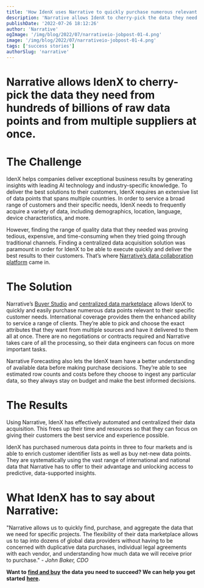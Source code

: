 ```yaml
---
title: 'How IdenX uses Narrative to quickly purchase numerous relevant data points'
description: 'Narrative allows IdenX to cherry-pick the data they need from hundreds of billions of raw data points and from multiple suppliers at once.'
publishDate: '2022-07-26 18:12:26'
author: 'Narrative'
ogImage: '/img/blog/2022/07/narrativeio-jobpost-01-4.png'
image: '/img/blog/2022/07/narrativeio-jobpost-01-4.png'
tags: ['success stories']
authorSlug: 'narrative'
---
```

Narrative allows IdenX to cherry-pick the data they need from hundreds of billions of raw data points and from multiple suppliers at once.
==========================================================================================================================================

**The Challenge** 
==================

IdenX helps companies deliver exceptional business results by generating insights with leading AI technology and industry-specific knowledge. To deliver the best solutions to their customers, IdenX requires an extensive list of data points that spans multiple countries. In order to service a broad range of customers and their specific needs, IdenX needs to frequently acquire a variety of data, including demographics, location, language, device characteristics, and more. 

However, finding the range of quality data that they needed was proving tedious, expensive, and time-consuming when they tried going through traditional channels. Finding a centralized data acquisition solution was paramount in order for IdenX to be able to execute quickly and deliver the best results to their customers. That’s where [Narrative’s data collaboration platform](https://www.narrative.io/) came in. 

**The Solution** 
=================

Narrative’s [Buyer Studio](https://www.narrative.io/buyer-studio) and [centralized data marketplace](https://www.narrative.io/data-marketplace) allows IdenX to quickly and easily purchase numerous data points relevant to their specific customer needs. International coverage provides them the enhanced ability to service a range of clients. They’re able to pick and choose the exact attributes that they want from multiple sources and have it delivered to them all at once. There are no negotiations or contracts required and Narrative takes care of all the processing, so their data engineers can focus on more important tasks.

Narrative Forecasting also lets the IdenX team have a better understanding of available data before making purchase decisions. They’re able to see estimated row counts and costs before they choose to ingest any particular data, so they always stay on budget and make the best informed decisions.

**The Results** 
================

Using Narrative, IdenX has effectively automated and centralized their data acquisition. This frees up their time and resources so that they can focus on giving their customers the best service and experience possible. 

IdenX has purchased numerous data points in three to four markets and is able to enrich customer identifier lists as well as buy net-new data points. They are systematically using the vast range of international and national data that Narrative has to offer to their advantage and unlocking access to predictive, data-supported insights.

What IdenX has to say about Narrative:
======================================

"Narrative allows us to quickly find, purchase, and aggregate the data that we need for specific projects. The flexibility of their data marketplace allows us to tap into dozens of global data providers without having to be concerned with duplicative data purchases, individual legal agreements with each vendor, and understanding how much data we will receive prior to purchase." - _John Baker, CDO_

**Want to** [**find and buy**](https://www.narrative.io/buyer-studio) **the data you need to succeed? We can help you get started** [**here**](https://www.narrative.io/demo)**.**
